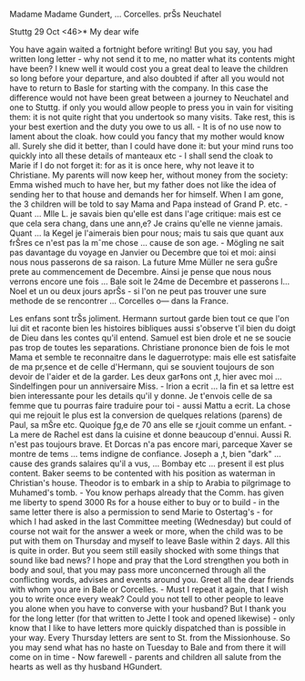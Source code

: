 Madame Madame Gundert, … Corcelles. prŠs Neuchatel

 Stuttg 29 Oct <46>*
My dear wife

You have again waited a fortnight before writing! But you say, you had written long letter - why not send it to me, no matter what its contents might have been? I knew well it would cost you a great deal to leave the children so long before your departure, and also doubted if after all you would not have to return to Basle for starting with the company. In this case the difference would not have been great between a journey to Neuchatel and one to Stuttg. if only you would allow people to press you in vain for visiting them: it is not quite right that you undertook so many visits. Take rest, this is your best exertion and the duty you owe to us all. - It is of no use now to lament about the cloak. how could you fancy that my mother would know all. Surely she did it better, than I could have done it: but your mind runs too quickly into all these details of manteaux etc - I shall send the cloak to Marie if I do not forget it: for as it is once here, why not leave it to Christiane. My parents will now keep her, without money from the society: Emma wished much to have her, but my father does not like the idea of sending her to that house and demands her for himself. When I am gone, the 3 children will be told to say Mama and Papa instead of Grand P. etc. - Quant … Mlle L. je savais bien qu'elle est dans l'age critique: mais est ce que cela sera chang‚ dans une ann‚e? Je crains qu'elle ne vienne jamais. Quant … la Kegel je l'aimerais bien pour nous; mais tu sais que quant aux frŠres ce n'est pas la mˆme chose … cause de son age. - Mögling ne sait pas davantage du voyage en Janvier ou Decembre que toi et moi: ainsi nous nous passerons de sa raison. La future Mme Müller ne sera guŠre prete au commencement de Decembre. Ainsi je pense que nous nous verrons encore une fois … Bale soit le 24me de Decembre et passerons l… Noel et un ou deux jours aprŠs - si l'on ne peut pas trouver une sure methode de se rencontrer … Corcelles o— dans la France.

Les enfans sont trŠs joliment. Hermann surtout garde bien tout ce que l'on lui dit et raconte bien les histoires bibliques aussi s'observe t'il bien du doigt de Dieu dans les contes qu'il entend. Samuel est bien drole et ne se soucie pas trop de toutes les separations. Christiane prononce bien de fois le mot Mama et semble te reconnaitre dans le daguerrotype: mais elle est satisfaite de ma pr‚sence et de celle d'Hermann, qui se souvient toujours de son devoir de l'aider et de la garder. Les deux gar‡ons ont ‚t‚ hier avec moi … Sindelfingen pour un anniversaire Miss. - Irion a ecrit … la fin et sa lettre est bien interessante pour les details qu'il y donne. Je t'envois celle de sa femme que tu pourras faire traduire pour toi - aussi Mattu a ecrit. La chose qui me rejouit le plus est la conversion de quelques relations (parens) de Paul, sa mŠre etc. Quoique ƒg‚e de 70 ans elle se r‚jouit comme un enfant. - La mere de Rachel est dans la cuisine et donne beaucoup d'ennui. Aussi R. n'est pas toujours brave. Et Dorcas n'a pas encore mari‚ parceque Xaver se montre de tems … tems indigne de confiance. Joseph a ‚t‚ bien "dark" … cause des grands salaires qu'il a vus, … Bombay etc … present il est plus content. Baker seems to be contented with his position as waterman in Christian's house. Theodor is to embark in a ship to Arabia to pilgrimage to Muhamed's tomb. - You know perhaps already that the Comm. has given me liberty to spend 3000 Rs for a house either to buy or to build - in the same letter there is also a permission to send Marie to Ostertag's - for which I had asked in the last Committee meeting (Wednesday) but could of course not wait for the answer a week or more, when the child was to be put with them on Thursday and myself to leave Basle within 2 days. All this is quite in order. But you seem still easily shocked with some things that sound like bad news? I hope and pray that the Lord strengthen you both in body and soul, that you may pass more unconcerned through all the conflicting words, advises and events around you. Greet all the dear friends with whom you are in Bale or Corcelles. - Must I repeat it again, that I wish you to write once every weak? Could you not tell to other people to leave you alone when you have to converse with your husband? But I thank you for the long letter (for that written to Jette I took and opened likewise) - only know that I like to have letters more quickly dispatched than is possible in your way. Every Thursday letters are sent to St. from the Missionhouse. So you may send what has no haste on Tuesday to Bale and from there it will come on in time - Now farewell - parents and children all salute from the hearts as well as thy husband  HGundert.

